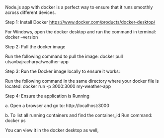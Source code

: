 Node.js app with docker is a perfect way to ensure that it runs smoothly across different devices.

Step 1: Install Docker
https://www.docker.com/products/docker-desktop/

For Windows, open the docker desktop and run the command in terminal: 
docker –version

Step 2: Pull the docker image

Run the following command to pull the image:
docker pull utsavbajracharya/weather-app

Step 3: Run the Docker image locally to ensure it works:

Run the following command in the same directory where your docker file is located:
docker run -p 3000:3000 my-weather-app

Step 4: Ensure the application is Running

a. Open a browser and go to:
http://localhost:3000

 


b. To list all running containers and find the container_id
Run command: docker ps

You can view it in the docker desktop as well, 

 
